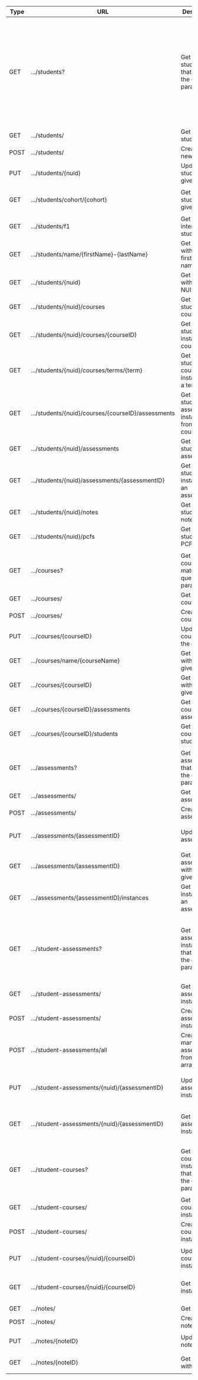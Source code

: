 | Type | URL                                                       | Description                                                  | Returns                  | Parameters                                                               |
|------|-----------------------------------------------------------|--------------------------------------------------------------|--------------------------|--------------------------------------------------------------------------|
| GET  | \.\.\./students?                                          | Get all students that match the query parameters             | Array\<Student\>           | <ul> <li>'NUID'</li> <li> 'firstName'</li> <li> 'lastName'</li> <li> 'visa'</li> <li> 'entryType'</li> <li> 'dualDegree'</li> <li> 'entryToP1'</li> <li> 'originalGradDate'</li> <li> 'adjustedGradDate'</li> <li> 'gradDateChange'</li> <li> 'leftProgram'</li> <li> 'status'</li> <li> 'GPA'</li> </ul>                                                                       |
| GET  | \.\.\./students/                                          | Get all students                                             | Array\<Student\>           |                                                                          |
| POST | \.\.\./students/                                          | Create a new student                                         |                          |                                                                          |
| PUT  | \.\.\./students/\{nuid\}                                  | Update student with given NUID                               |                          | <ul> <li> nuid: NUID </li> </ul>                                         |
| GET  | \.\.\./students/cohort/\{cohort\}                         | Get all students in given cohort                             | Array\<Student\>           | <ul> <li> cohort: adjustedGradDate </li> </ul>                           |
| GET  | \.\.\./students/f1                                        | Get all international students                               | Array\<Student\>           |                                                                          |
| GET  | \.\.\./students/name/\{firstName\}\-\{lastName\}          | Get student with given first and last name                   | Student                  | <ul> <li> firstName: firstName </li> <li> lastName: lastName </li> </ul> |
| GET  | \.\.\./students/\{nuid\}                                  | Get student with given NUID                                  | Student                  | <ul> <li> nuid: NUID </li> </ul>                                         |
| GET  | \.\.\./students/\{nuid\}/courses                          | Get all of a student's courses                               | Array\<Course\>            | <ul> <li> nuid: NUID </li> </ul>                                         |
| GET  | \.\.\./students/\{nuid\}/courses/\{courseID\}             | Get a student's instance of a course                         | StudentCourse            | <ul> <li> nuid: NUID </li> <li> courseID: courseID </li> </ul>           |
| GET  | \.\.\./students/\{nuid\}/courses/terms/\{term\}           | Get all of a student's course instances in a term            | Array\<StudentCourse\>     | <ul> <li> nuid: NUID </li> <li> term: term </li> </ul>                   |
| GET  | \.\.\./students/\{nuid\}/courses/\{courseID\}/assessments | Get all student's assessment instances from a course         | Array\<StudentAssessment\> | <ul> <li> nuid: NUID </li> <li> courseID: courseID </li> </ul>           |
| GET  | \.\.\./students/\{nuid\}/assessments                      | Get all of a student's assessments                           | Array\<Assessment\>        | <ul> <li> nuid: NUID </li> </ul>                                         |
| GET  | \.\.\./students/\{nuid\}/assessments/\{assessmentID\}     | Get a student's instance of an assessment                    | StudentAssessment        | <ul> <li> nuid: NUID </li>  <li> assessmentID: assessmentID </li> </ul>  |
| GET  | \.\.\./students/\{nuid\}/notes                            | Get all of a student's notes                                 | Array\<Note\>              | <ul> <li> nuid: NUID </li> </ul>                                         |
| GET  | \.\.\./students/\{nuid\}/pcfs                             | Get all of a student's PCFs                                  | Array\<PCF\>               | <ul> <li> nuid: NUID </li> </ul>                                         |
|      |                                                           |                                                              |                          |                                                                          |
| GET  | \.\.\./courses?                                           | Get all courses that match the query parameters              |                          |                      <ul> <li>'courseID'</li> <li> 'courseName'</li> </ul>                                                    |
| GET  | \.\.\./courses/                                           | Get all courses                                              |                          |                                                                          |
| POST | \.\.\./courses/                                           | Create a course                                              |                          |                                                                          |
| PUT  | \.\.\./courses/\{courseID\}                               | Update course with the given ID                              |                          | <ul> <li> courseID: courseID </li> </ul>                                 |
| GET  | \.\.\./courses/name/\{courseName\}                        | Get course with the given name                               | Course                   |                                                                          |
| GET  | \.\.\./courses/\{courseID\}                               | Get course with the given ID                                 | Course                   | <ul> <li> courseID: courseID </li> </ul>                                 |
| GET  | \.\.\./courses/\{courseID\}/assessments                   | Get a course's assessments                                   | Array\<Assessment\>        | <ul> <li> courseID: courseID </li> </ul>                                 |
| GET  | \.\.\./courses/\{courseID\}/students                      | Get a course's students                                      | Array\<Student\>           | <ul> <li> courseID: courseID </li> </ul>                                 |
|      |                                                           |                                                              |                          |                                                                          |
| GET  | \.\.\./assessments?                                       | Get all assessments that match the query parameters          | Array\<Assessment\>        |   <ul> <li>'assessmentID'</li> <li> 'assessmentName'</li> <li> 'type'</li> </ul>                                                                       |
| GET  | \.\.\./assessments/                                       | Get all assessments                                          | Array\<Assessment\>        |                                                                          |
| POST | \.\.\./assessments/                                       | Create an assessment                                         |                          |                                                                          |
| PUT  | \.\.\./assessments/\{assessmentID\}                       | Update an assessment                                         |                          | <ul> <li> assessmentID: assessmentID </li> </ul>                         |
| GET  | \.\.\./assessments/\{assessmentID\}                       | Get assessment with the given ID                             | Assessment               | <ul> <li> assessmentID: assessmentID </li> </ul>                         |
| GET  | \.\.\./assessments/\{assessmentID\}/instances             | Get all instances of an assessment                           | Array\<StudentAssessment\> | <ul> <li> assessmentID: assessmentID </li> </ul>                         |
|      |                                                           |                                                              |                          |                                                                          |
| GET  | \.\.\./student\-assessments?                              | Get all assessment instances that match the query parameters | Array\<StudentAssessment\> |    <ul> <li>'studentAssessmentID'</li> <li> 'assessmentID'</li> <li> 'NUID'</li> <li> 'courseID'</li> <li> 'assessmentName'</li> <li> 'percentage'</li> <li> 'letterGrade'</li> </ul>                                                                      |
| GET  | \.\.\./student\-assessments/                              | Get all assessment instances                                 | Array\<StudentAssessment\> |                                                                          |
| POST | \.\.\./student\-assessments/                              | Create an assessment instance                                |                          |                                                                          |
| POST | \.\.\./student\-assessments/all                           | Creates many assessments from given array                    |                          |                                                                          |
| PUT  | \.\.\./student\-assessments/\{nuid\}/\{assessmentID\}     | Update an assessment instance                                |                          | <ul> <li> nuid: NUID </li>  <li> assessmentID: assessmentID </li> </ul>  |
| GET  | \.\.\./student\-assessments/\{nuid\}/\{assessmentID\}     | Get an assessment instance                                   | StudentAssessment        | <ul> <li> nuid: NUID </li>  <li> assessmentID: assessmentID </li> </ul>  |
|      |                                                           |                                                              |                          |                                                                          |
| GET  | \.\.\./student\-courses?                                  | Get all course instances that match the given parameters     | Array\<StudentCourse\>     |       <ul> <li>'NUID'</li> <li> 'courseID'</li> <li> 'percentage'</li> <li> 'letterGrade'</li> <li> 'term'</li> </ul>                                                                   |
| GET  | \.\.\./student\-courses/                                  | Get all course instances                                     | Array\<StudentCourse\>     |                                                                          |
| POST | \.\.\./student\-courses/                                  | Create an course instance                                    |                          |                                                                          |
| PUT  | \.\.\./student\-courses/\{nuid\}/\{courseID\}             | Update an course instance                                    |                          | <ul> <li> nuid: NUID </li>  <li> courseID: courseID </li> </ul>          |
| GET  | \.\.\./student\-courses/\{nuid\}/\{courseID\}             | Get a course instance                                        | StudentCourse            | <ul> <li> nuid: NUID </li>  <li> courseID: courseID </li> </ul>          |
|      |                                                           |                                                              |                          |                                                                          |
| GET  | \.\.\./notes/                                             | Get all notes                                                | Array\<Note\>              |                                                                          |
| POST | \.\.\./notes/                                             | Create a note                                                |                          |                                                                          |
| PUT  | \.\.\./notes/\{noteID\}                                   | Update a note                                                |                          | <ul> <li> noteID: noteID </li> </ul>                                     |
| GET  | \.\.\./notes/\{noteID\}                                   | Get a note with given ID                                     | Note                     | <ul> <li> noteID: noteID </li> </ul>                                     |
